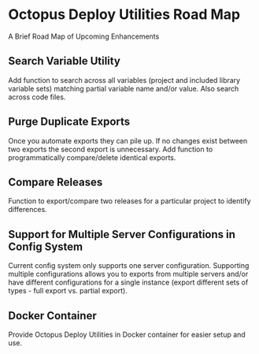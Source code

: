 # Octopus Deploy Utilities Road Map

A Brief Road Map of Upcoming Enhancements


## Search Variable Utility

Add function to search across all variables (project and included library variable sets) matching partial variable name and/or value.  Also search across code files.


## Purge Duplicate Exports

Once you automate exports they can pile up.  If no changes exist between two exports the second export is unnecessary.  Add function to programmatically compare/delete identical exports.


## Compare Releases

Function to export/compare two releases for a particular project to identify differences.


## Support for Multiple Server Configurations in Config System

Current config system only supports one server configuration.  Supporting multiple configurations allows you to exports from multiple servers and/or have different configurations for a single instance (export different sets of types - full export vs. partial export).


## Docker Container

Provide Octopus Deploy Utilities in Docker container for easier setup and use.
